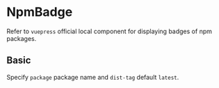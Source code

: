 # NpmBadge

Refer to `vuepress` official local component for displaying badges of npm packages.

## Basic

Specify `package` package name and `dist-tag` default `latest`.

<demo src="../examples/basic.vue"></demo>
